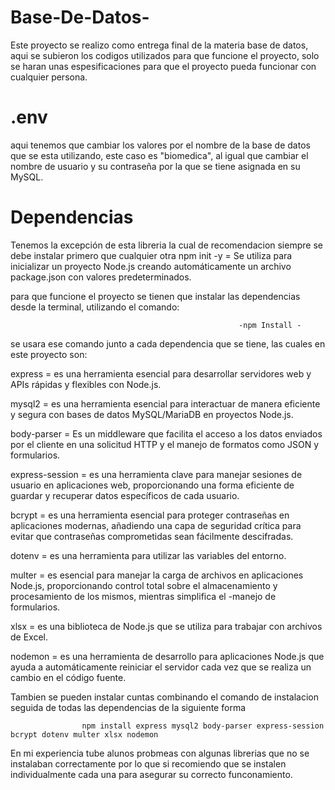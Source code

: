 # Base-De-Datos-
Este proyecto se realizo como entrega final de la materia base de datos, aqui se subieron los codigos utilizados para que funcione el proyecto, solo se haran unas espesificaciones para que el proyecto pueda funcionar con cualquier persona.

# .env
aqui tenemos que cambiar los valores por el nombre de la base de datos que se esta utilizando, este caso es "biomedica", al igual que cambiar el nombre de usuario y su contraseña por la que se tiene asignada en su MySQL.

# Dependencias

Tenemos la excepción de esta libreria la cual de recomendacion siempre se debe instalar primero que cualquier otra 
npm init -y = Se utiliza para inicializar un proyecto Node.js creando automáticamente un archivo package.json con valores predeterminados. 

para que funcione el proyecto se tienen que instalar las dependencias desde la terminal, utilizando el comando:
                                                       
                                                       -npm Install -
se usara ese comando junto a cada dependencia que se tiene, las cuales en este proyecto son:

express = es una herramienta esencial para desarrollar servidores web y APIs rápidas y flexibles con Node.js.

mysql2 = es una herramienta esencial para interactuar de manera eficiente y segura con bases de datos MySQL/MariaDB en proyectos Node.js.

body-parser = Es un middleware que facilita el acceso a los datos enviados por el cliente en una solicitud HTTP y el manejo de formatos como JSON y formularios.

express-session = es una herramienta clave para manejar sesiones de usuario en aplicaciones web, proporcionando una forma eficiente de guardar y recuperar datos específicos de cada usuario.

bcrypt = es una herramienta esencial para proteger contraseñas en aplicaciones modernas, añadiendo una capa de seguridad crítica para evitar que contraseñas comprometidas sean fácilmente descifradas.

dotenv = es una herramienta para utilizar las variables del entorno.

multer = es esencial para manejar la carga de archivos en aplicaciones Node.js, proporcionando control total sobre el almacenamiento y procesamiento de los mismos, mientras simplifica el -manejo de formularios.

xlsx = es una biblioteca de Node.js que se utiliza para trabajar con archivos de Excel.

nodemon = es una herramienta de desarrollo para aplicaciones Node.js que ayuda a automáticamente reiniciar el servidor cada vez que se realiza un cambio en el código fuente.

Tambien se pueden instalar cuntas combinando el comando de instalacion seguida de todas las dependencias de la siguiente forma

                    npm install express mysql2 body-parser express-session bcrypt dotenv multer xlsx nodemon 

En mi experiencia tube alunos probmeas con algunas librerias que no se instalaban correctamente por lo que si recomiendo que se instalen individualmente cada una para asegurar su correcto funconamiento.
